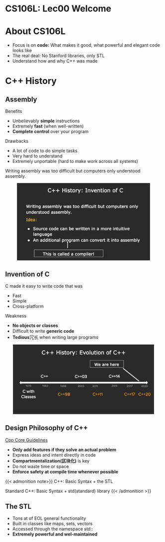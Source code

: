 # CS106L: Lec00 Welcome


<!--more-->

<meta name="referrer" content="no-referrer" />

# About CS106L

- Focus is on **code:** What makes it good, what powerful and elegant code looks like
- The real deal: No Stanford libraries, only STL
- Understand how and why C++ was made

# C++ History

## Assembly

Benefits

- Unbelievably **simple** instructions
- Extremely **fast** (when well-written)
- **Complete control** over your program

Drawbacks

- A lot of code to do simple tasks
- Very hard to understand
- Extremely unportable (hard to make work across all systems)

Writing assembly was too difficult but computers only
understood assembly.


<div align=center><img src="img/Lec00_welcome/20240123121448.png" width = 85%/></div>  

## Invention of C

C made it easy to write code that was

- Fast
- Simple
- Cross-platform

Weakness

- **No objects or classes**
- Diﬃcult to write **generic code**
- **Tedious**冗长 when writing large programs


<div align=center><img alt=" " src="img/Lec00_welcome/20240123122956.png" width = 90%/></div>  

## Design Philosophy of C++

[Cpp Core Guidelines](https://isocpp.github.io/CppCoreGuidelines/CppCoreGuidelines)

- **Only add features if they solve an actual problem**
- Express ideas and intent directly in code
- **Compartmentalization(区块化)** is key
- Do not waste time or space
- **Enforce safety at compile time whenever possible**

{{< admonition note>}}
C++: Basic Syntax + the STL

Standard C++: Basic Syntax + std(standard) library
{{< /admonition >}}

## The STL

- Tons at of EOL general functionality
- Built in classes like maps, sets, vectors
- Accessed through the namespace std::
- **Extremely powerful and wel-maintained**


